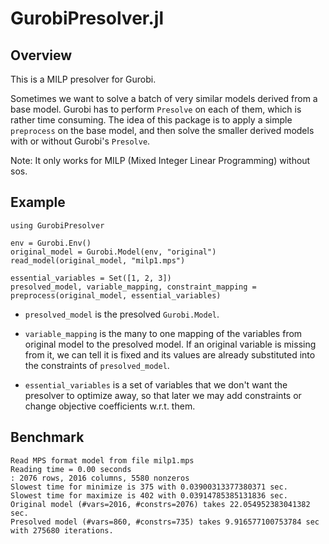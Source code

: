 # GurobiPresolver.jl



## Overview

This is a MILP presolver for Gurobi.

Sometimes we want to solve a batch of very similar models derived from a base model. Gurobi has to perform `Presolve` on each of them, which is rather time consuming. The idea of this package is to apply a simple `preprocess` on the base model, and then solve the smaller derived models with or without Gurobi's `Presolve`.

Note: It only works for MILP (Mixed Integer Linear Programming) without sos.

## Example

```{julia}
using GurobiPresolver

env = Gurobi.Env()
original_model = Gurobi.Model(env, "original")
read_model(original_model, "milp1.mps")

essential_variables = Set([1, 2, 3])
presolved_model, variable_mapping, constraint_mapping = preprocess(original_model, essential_variables)
```

- `presolved_model` is the presolved `Gurobi.Model`.

- `variable_mapping` is the many to one mapping of the variables from original model to the presolved model. If an original variable is missing from it, we can tell it is fixed and its values are already substituted into the constraints of `presolved_model`.

- `essential_variables` is a set of variables that we don't want the presolver to optimize away, so that later we may add constraints or change objective coefficients w.r.t. them.

## Benchmark

```
Read MPS format model from file milp1.mps
Reading time = 0.00 seconds
: 2076 rows, 2016 columns, 5580 nonzeros
Slowest time for minimize is 375 with 0.03900313377380371 sec.
Slowest time for maximize is 402 with 0.03914785385131836 sec.
Original model (#vars=2016, #constrs=2076) takes 22.054952383041382 sec.
Presolved model (#vars=860, #constrs=735) takes 9.916577100753784 sec with 275680 iterations.
```
